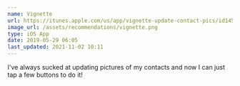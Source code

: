```yaml
---
name: Vignette
url: https://itunes.apple.com/us/app/vignette-update-contact-pics/id1455924925?mt=8&uo=4
image_url: /assets/recommendations/vignette.png
type: iOS App
date: 2019-05-29 06:05
last_updated: 2021-11-02 10:11
---
```

I've always sucked at updating pictures of my contacts and now I can just tap a few buttons to do it! 